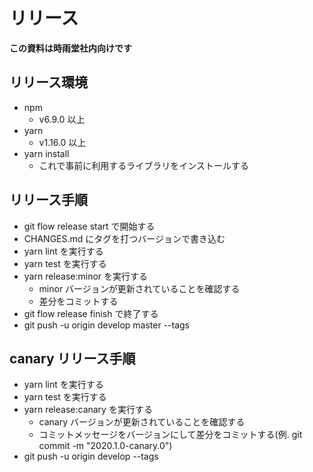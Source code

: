 # リリース

**この資料は時雨堂社内向けです**

## リリース環境

- npm
    - v6.9.0 以上
- yarn
    - v1.16.0 以上
- yarn install
    - これで事前に利用するライブラリをインストールする



## リリース手順

- git flow release start <tag> で開始する
- CHANGES.md にタグを打つバージョンで書き込む
- yarn lint を実行する
- yarn test を実行する
- yarn release:minor を実行する
    - minor バージョンが更新されていることを確認する
    - 差分をコミットする
- git flow release finish <tag> で終了する
- git push -u origin develop master --tags

## canary リリース手順

- yarn lint を実行する
- yarn test を実行する
- yarn release:canary を実行する
    - canary バージョンが更新されていることを確認する
    - コミットメッセージをバージョンにして差分をコミットする(例. git commit -m "2020.1.0-canary.0")
- git push -u origin develop --tags

